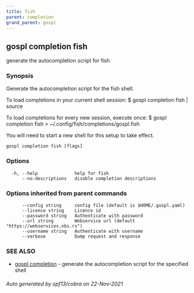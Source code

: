 ```yaml
---
title: fish
parent: completion
grand_parent: gospl
---
```


## gospl completion fish

generate the autocompletion script for fish

### Synopsis


Generate the autocompletion script for the fish shell.

To load completions in your current shell session:
$ gospl completion fish | source

To load completions for every new session, execute once:
$ gospl completion fish > ~/.config/fish/completions/gospl.fish

You will need to start a new shell for this setup to take effect.


```
gospl completion fish [flags]
```

### Options

```
  -h, --help              help for fish
      --no-descriptions   disable completion descriptions
```

### Options inherited from parent commands

```
      --config string     config file (default is $HOME/.gospl.yaml)
      --licence string    Licence id
      --password string   Authenticate with password
      --url string        Webservice url (default "https://webservices.nbs.rs")
      --username string   Authenticate with username
      --verbose           Dump request and response
```

### SEE ALSO

* [gospl completion](index.md)	 - generate the autocompletion script for the specified shell

###### Auto generated by spf13/cobra on 22-Nov-2021
